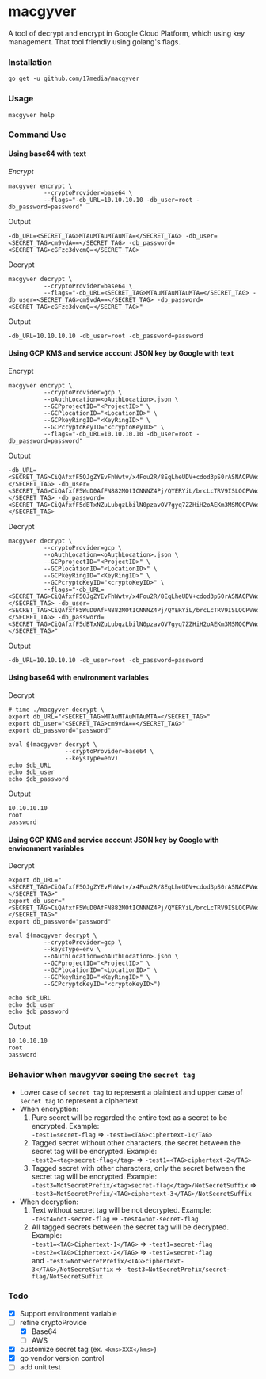 # macgyver
A tool of decrypt and encrypt in Google Cloud Platform, which using key management. That tool friendly using golang's flags.

### Installation

```
go get -u github.com/17media/macgyver
```

### Usage
```
macgyver help
```

### Command Use

#### Using base64 with text

*Encrypt*
```
macgyver encrypt \
          --cryptoProvider=base64 \
          --flags="-db_URL=10.10.10.10 -db_user=root -db_password=password"
```

Output

```
-db_URL=<SECRET_TAG>MTAuMTAuMTAuMTA=</SECRET_TAG> -db_user=<SECRET_TAG>cm9vdA==</SECRET_TAG> -db_password=<SECRET_TAG>cGFzc3dvcmQ=</SECRET_TAG>
```

Decrypt
```
macgyver decrypt \
          --cryptoProvider=base64 \
          --flags="-db_URL=<SECRET_TAG>MTAuMTAuMTAuMTA=</SECRET_TAG> -db_user=<SECRET_TAG>cm9vdA==</SECRET_TAG> -db_password=<SECRET_TAG>cGFzc3dvcmQ=</SECRET_TAG>"
```

Output

```
-db_URL=10.10.10.10 -db_user=root -db_password=password
```

#### Using GCP KMS and service account JSON key by Google with text

Encrypt

```
macgyver encrypt \
          --cryptoProvider=gcp \
          --oAuthLocation=<oAuthLocation>.json \
          --GCPprojectID="<ProjectID>" \
          --GCPlocationID="<LocationID>" \
          --GCPkeyRingID="<KeyRingID>" \
          --GCPcryptoKeyID="<cryptoKeyID>" \
          --flags="-db_URL=10.10.10.10 -db_user=root -db_password=password"
```
Output
```
-db_URL=<SECRET_TAG>CiQAfxfF5QJgZYEvFhWwtv/x4Fou2R/8EqLheUDV+cdod3pS0rASNACPVWdQ+uFI6GtGWICaqA1xgfTVnBE+Gp4F1BkAohhdIPjQvnx+kqUPxebOiK1GKKmkMoU=</SECRET_TAG> -db_user=<SECRET_TAG>CiQAfxfF5WuD0AfFN882MOtICNNNZ4Pj/QYERYiL/brcLcTRV9ISLQCPVWdQ8S1KZwNaZc6dIAXdoe8MIi26TcG1y5oeAqsxNxUp1Uxtz8mf1+8jvg==</SECRET_TAG> -db_password=<SECRET_TAG>CiQAfxfF5dBTxNZuLubqzLbilN0pzavOV7gyq7ZZHiH2oAEKm3MSMQCPVWdQhmTYSQwjIk4Xk5sgROOm4ExM0NacutDa7C2Ldp5qovv3uCJD4It/KHf5DUs=</SECRET_TAG>
```

Decrypt

```
macgyver decrypt \
          --cryptoProvider=gcp \
          --oAuthLocation=<oAuthLocation>.json \
          --GCPprojectID="<ProjectID>" \
          --GCPlocationID="<LocationID>" \
          --GCPkeyRingID="<KeyRingID>" \
          --GCPcryptoKeyID="<cryptoKeyID>" \
          --flags="-db_URL=<SECRET_TAG>CiQAfxfF5QJgZYEvFhWwtv/x4Fou2R/8EqLheUDV+cdod3pS0rASNACPVWdQ+uFI6GtGWICaqA1xgfTVnBE+Gp4F1BkAohhdIPjQvnx+kqUPxebOiK1GKKmkMoU=</SECRET_TAG> -db_user=<SECRET_TAG>CiQAfxfF5WuD0AfFN882MOtICNNNZ4Pj/QYERYiL/brcLcTRV9ISLQCPVWdQ8S1KZwNaZc6dIAXdoe8MIi26TcG1y5oeAqsxNxUp1Uxtz8mf1+8jvg==</SECRET_TAG> -db_password=<SECRET_TAG>CiQAfxfF5dBTxNZuLubqzLbilN0pzavOV7gyq7ZZHiH2oAEKm3MSMQCPVWdQhmTYSQwjIk4Xk5sgROOm4ExM0NacutDa7C2Ldp5qovv3uCJD4It/KHf5DUs=</SECRET_TAG>"
```
Output
```
-db_URL=10.10.10.10 -db_user=root -db_password=password
```

#### Using base64 with environment variables

Decrypt
```
# time ./macgyver decrypt \
export db_URL="<SECRET_TAG>MTAuMTAuMTAuMTA=</SECRET_TAG>"
export db_user="<SECRET_TAG>cm9vdA==</SECRET_TAG>"
export db_password="password"

eval $(macgyver decrypt \
                --cryptoProvider=base64 \
                --keysType=env)
echo $db_URL
echo $db_user
echo $db_password
```

Output

```
10.10.10.10
root
password
```

#### Using GCP KMS and service account JSON key by Google with environment variables


Decrypt

```
export db_URL="<SECRET_TAG>CiQAfxfF5QJgZYEvFhWwtv/x4Fou2R/8EqLheUDV+cdod3pS0rASNACPVWdQ+uFI6GtGWICaqA1xgfTVnBE+Gp4F1BkAohhdIPjQvnx+kqUPxebOiK1GKKmkMoU=</SECRET_TAG>"
export db_user="<SECRET_TAG>CiQAfxfF5WuD0AfFN882MOtICNNNZ4Pj/QYERYiL/brcLcTRV9ISLQCPVWdQ8S1KZwNaZc6dIAXdoe8MIi26TcG1y5oeAqsxNxUp1Uxtz8mf1+8jvg==</SECRET_TAG>"
export db_password="password"

eval $(macgyver decrypt \
          --cryptoProvider=gcp \
          --keysType=env \
          --oAuthLocation=<oAuthLocation>.json \
          --GCPprojectID="<ProjectID>" \
          --GCPlocationID="<LocationID>" \
          --GCPkeyRingID="<KeyRingID>" \
          --GCPcryptoKeyID="<cryptoKeyID>")

echo $db_URL
echo $db_user
echo $db_password

```
Output
```
10.10.10.10
root
password
```

### Behavior when mavgyver seeing the `secret tag`
- Lower case of `secret tag` to represent a plaintext and upper case of `secret tag` to represent a ciphertext
- When encryption:
    1. Pure secret will be regarded the entire text as a secret to be encrypted. Example:  
       `-test1=secret-flag` => `-test1=<TAG>ciphertext-1</TAG>` 
    2. Tagged secret without other characters, the secret between the secret tag will be encrypted. Example:  
       `-test2=<tag>secret-flag</tag>` => `-test1=<TAG>ciphertext-2</TAG>`
    3. Tagged secret with other characters, only the secret between the secret tag will be encrypted. Example:  
       `-test3=NotSecretPrefix/<tag>secret-flag</tag>/NotSecretSuffix` => `-test3=NotSecretPrefix/<TAG>ciphertext-3</TAG>/NotSecretSuffix`
- When decryption:
    1. Text without secret tag will be not decrypted. Example:  
       `-test4=not-secret-flag` => `-test4=not-secret-flag`
    2. All tagged secrets between the secret tag will be decrypted. Example:   
        `-test1=<TAG>Ciphertext-1</TAG>` => `-test1=secret-flag`  
        `-test2=<TAG>Ciphertext-2</TAG>` => `-test2=secret-flag`  
        and `-test3=NotSecretPrefix/<TAG>ciphertext-3</TAG>/NotSecretSuffix` => `-test3=NotSecretPrefix/secret-flag/NotSecretSuffix`


### Todo
- [x] Support environment variable
- [ ] refine cryptoProvide
  - [x] Base64
  - [ ] AWS
- [x] customize secret tag (ex. `<kms>XXX</kms>`)
- [x] go vendor version control
- [ ] add unit test
